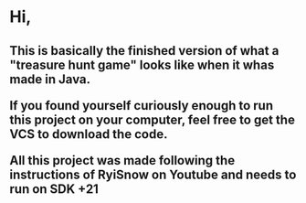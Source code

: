 <h1>Hi,</h1>

<h2>This is basically the finished version of what a "treasure hunt game" looks like when it whas made in Java.

If you found yourself curiously enough to run this project on your computer, feel free to get the VCS to download the code.

All this project was made following the instructions of RyiSnow on Youtube and needs to run on SDK +21</h2>
